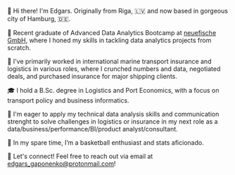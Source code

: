 👋 Hi there! I'm Edgars. Originally from Riga, 🇱🇻 and now based in gorgeous city of Hamburg, 🇩🇪.

🚀 Recent graduate of Advanced Data Analytics Bootcamp at [neuefische GmbH](https://github.com/neuefische), where I honed my skills in tackling data analytics projects from scratch.

💼 I've primarily worked in international marine transport insurance and logistics in various roles, where I crunched numbers and data, negotiated deals, and purchased insurance for major shipping clients.

🎓 I hold a B.Sc. degree in Logistics and Port Economics, with a focus on transport policy and business informatics.

🌱 I'm eager to apply my technical data analysis skills and communication strenght to solve challenges in logistics or insurance in my next role as a data/business/performance/BI/product analyst/consultant.

🏀 In my spare time, I’m a basketball enthusiast and stats aficionado.

🤝 Let's connect! Feel free to reach out via email at <edgars_gaponenko@protonmail.com>!

<!--
**pandit1781/pandit1781** is a ✨ _special_ ✨ repository because its `README.md` (this file) appears on your GitHub profile.

Here are some ideas to get you started:

- 🔭 I’m currently working on ...
- 🌱 I’m currently learning ...
- 👯 I’m looking to collaborate on ...
- 🤔 I’m looking for help with ...
- 💬 Ask me about ...
- 📫 How to reach me: ...
- 😄 Pronouns: ...
- ⚡ Fun fact: ...
-->
